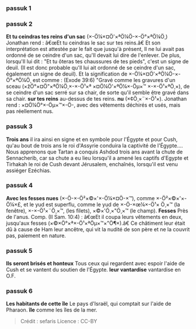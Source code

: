 
### passuk 1

### passuk 2
<b>Et tu ceindras tes reins d'un sac</b> (×-Ö¼×¤Ö'×ªÖ¼Ö-×-Ö°×ªÖ¼Ö¸) Jonathan rend : â€œEt tu ceindras le sac sur tes reins.â€ Et son interprétation est attestée par le fait que jusqu'à présent, Il ne lui avait pas ordonné de se ceindre d'un sac, qu'Il devait lui dire de l'enlever. De plus, lorsqu'Il lui dit : "Et tu ôteras tes chaussures de tes pieds", c'est un signe de deuil. (Il est donc probable qu'Il lui ait ordonné de se ceindre d'un sac, également un signe de deuil). Et la signification de ×-Ö¼×¤Ö'×ªÖ¼Ö-×-Ö°×ªÖ¼Ö¸ est comme : (Exode 39:6) "Gravé comme les gravures d'un sceau (×žÖ°×¤Ö"×ªÖ¼Ö¸×-×-Ö¹×ª ×¤Ö¼Ö'×ªÖ¼×-Öµ×™ ×-×-Ö¹×ªÖ¸×), de se ceindre d'un sac serré sur sa chair, de sorte qu'il semble être gravé dans sa chair.
<b>sur tes reins</b> au-dessus de tes reins.
<b>nu</b> (×¢Ö¸×¨×-Ö¹×). Jonathan rend : ×¤Ö¼Ö°×-Öµ×™×-Ö-, avec des vêtements déchirés et usés, mais pas réellement nus.

### passuk 3
<b>Trois ans</b> il ira ainsi en signe et en symbole pour l'Égypte et pour Cush, qu'au bout de trois ans le roi d'Assyrie conduira la captivité de l'Égypte.... Nous apprenons que Tartan a conquis Ashdod trois ans avant la chute de Sennacherib, car sa chute a eu lieu lorsqu'il a amené les captifs d'Egypte et Tirhakah le roi de Cush devant Jérusalem, enchaînés, lorsqu'il est venu assiéger Ezéchias.

### passuk 4
<b>Avec les fesses nues</b> (×-Ö-×-Ö²×©×'×-Ö¼×¤Ö-×™), comme ×-Ö²×©×'×-Ö¼×£, et le yud est superflu, comme le yud de ×-Ö-×œ¼×-Ö¹× Ö¸×™ (la fenêtre), ×-×-Ö¹×¨Ö¸×™, (les filets), ×©×'Ö¸×"Ö¸×™ (le champ).
<b>Fesses</b> Près de l'anus. Comp. (II Sam. 10:4) : â€œEt il coupa leurs vêtements en deux, jusqu'aux fesses (×©×Ö°×ª×-Ö¹×ªÖµ×™×"Ö¶×).â€ Ce châtiment leur était dû à cause de Ham leur ancêtre, qui vit la nudité de son père et ne la couvrit pas, paiement en nature.

### passuk 5
<b>Ils seront brisés et honteux</b> Tous ceux qui regardent avec espoir l'aide de Cush et se vantent du soutien de l'Égypte.
<b>leur vantardise</b> vantardise en O.F.

### passuk 6
<b>Les habitants de cette île</b> Le pays d'Israël, qui comptait sur l'aide de Pharaon.
<b>île</b> comme les îles de la mer.

>Crédit : sefaris
>Licence : CC-BY